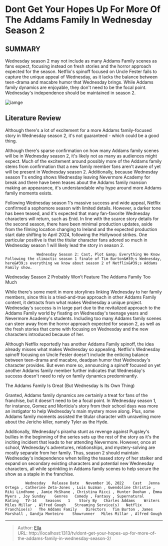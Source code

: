 # Dont Get Your Hopes Up For More Of The Addams Family In Wednesday Season 2


## SUMMARY 



  Wednesday season 2 may not include as many Addams Family scenes as fans expect, focusing instead on fresh stories and the horror approach expected for the season.   Netflix&#39;s spinoff focused on Uncle Fester fails to capture the unique appeal of Wednesday, as it lacks the balance between teen-drama and macabre humor that Wednesday brings.   While Addams family dynamics are enjoyable, they don&#39;t need to be the focal point. Wednesday&#39;s independence should be maintained in season 2.  

![iamge](https://static1.srcdn.com/wordpress/wp-content/uploads/2024/01/wednesday-looking-upward-and-snapping-her-fingers-in-netflix-s-wednesday-season-1.jpg)

## Literature Review
Although there&#39;s a lot of excitement for a more Addams family-focused story in Wednesday season 2, it&#39;s not guaranteed - which could be a good thing.




Although there&#39;s sparse confirmation on how many Addams family scenes will be in Wednesday season 2, it&#39;s likely not as many as audiences might expect. Much of the excitement around possibly more of the Addams family stems from confirmation that a new family member fans aren&#39;t aware of yet will be present in Wednesday season 2. Additionally, because Wednesday season 1&#39;s ending shows Wednesday leaving Nevermore Academy for break and there have been teases about the Addams family mansion making an appearance, it&#39;s understandable why hype around more Addams family moments exists.




Following Wednesday season 1&#39;s massive success and wide appeal, Netflix confirmed a sophomore season with limited details. However, a darker tone has been teased, and it&#39;s expected that many fan-favorite Wednesday characters will return, such as Enid. In line with the scarce story details for the second season, there have been minimal production updates, aside from the filming location changing to Ireland and the expected production start date shifting to April 2024, following the Hollywood strikes. One particular positive is that the titular character fans adored so much in Wednesday season 1 will likely lead the story in season 2.

                  Wednesday Season 2: Cast, Plot &amp; Everything We Know   Following the climactic season 1 finale of Tim Burton&#39;s Wednesday, here&#39;s everything we know about season 2 of Netflix&#39;s Addams Family show.    


 Wednesday Season 2 Probably Won’t Feature The Addams Family Too Much 
          




While there&#39;s some merit in more storylines linking Wednesday to her family members, since this is a tried-and-true approach in other Addams Family content, it detracts from what makes Wednesday a unique project. Wednesday&#39;s success is in large part due to the revitalized approach to the Addams Family world by fixating on Wednesday&#39;s teenage years and Nevermore Academy&#39;s students. Including too many Addams family scenes can steer away from the horror approach expected for season 2, as well as the fresh stories that come with focusing on Wednesday and the new characters introduced because of her.

Although Netflix reportedly has another Addams Family spinoff, the idea already misses what makes Wednesday so appealing. Netflix&#39;s Wednesday spinoff focusing on Uncle Fester doesn&#39;t include the enticing balance between teen-drama and macabre, deadpan humor that Wednesday&#39;s character provides. But even more so, announcing a spinoff focused on yet another Addams family member further indicates that Wednesday&#39;s success doesn&#39;t need to rely on family dynamics predominantly.






 The Addams Family Is Great (But Wednesday Is Its Own Thing) 
          

Granted, Addams family dynamics are certainly a treat for fans of the franchise, but it doesn&#39;t need to be a focal point. In Wednesday season 1, for instance, Gomez and Morticia&#39;s story from their school days was more an instigator to help Wednesday&#39;s main mystery move along. Plus, some Addams family moments assisted the titular character with unraveling more about the Jericho killer, namely Tyler as the Hyde.

Additionally, Wednesday&#39;s piranha stunt as revenge against Pugsley&#39;s bullies in the beginning of the series sets up the rest of the story as it&#39;s the inciting incident that leads to her attending Nevermore. However, once at school, Wednesday&#39;s adventures, relationships, and mystery-solving are mostly separate from her family. Thus, season 2 should maintain Wednesday&#39;s independence when telling the teased story of her stalker and expand on secondary existing characters and potential new Wednesday characters, all while sprinkling in Addams family scenes to help secure the show as a staple in the franchise.




             Wednesday   Release Date   November 16, 2022    Cast   Jenna Ortega , Catherine Zeta-Jones , Luis Guzman , Gwendoline Christie , Riki Lindhome , Jamie McShane , Christina Ricci , Hunter Doohan , Emma Myers , Joy Sunday    Genres   Comedy , Fantasy , Supernatural    Rating   TV-14    Seasons   1    Story By   Charles Addams    Writers   Miles Millar , Alfred Gough    Streaming Service(s)   Netflix    Franchise(s)   The Addams Family    Directors   Tim Burton , James Marshall , Gandja Monteiro    Showrunner   Miles Millar , Alfred Gough       


---

> Author: [Ella](https://instagram.hk.cn/)  
> URL: http://localhost:1313/tv/dont-get-your-hopes-up-for-more-of-the-addams-family-in-wednesday-season-2/  

